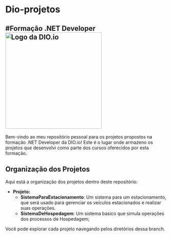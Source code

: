 # Dio-projetos
#Formação .NET Developer
<img src="https://hermes.dio.me/tracks/169e3d0f-263a-4efb-86c5-244bdf1ce8d6.png" alt="Logo da DIO.io" width="300">
---
Bem-vindo ao meu repositório pessoal para os projetos propostos na formação .NET Developer da DIO.io! Este é o lugar onde armazeno os projetos que desenvolvi como parte dos cursos oferecidos por esta formação.

## Organização dos Projetos
Aqui está a organização dos projetos dentro deste repositório:

- **Projeto:**
  - **SistemaParaEstacionamento**: Um sistema para um estacionamento, que será usado para gerenciar os veículos estacionados e realizar suas operações.
  - **SistemaDeHospedagem**: Um sistema basico que simula operações dos processos de Hospedagem;
    
Você pode explorar cada projeto navegando pelos diretórios dessa branch.
